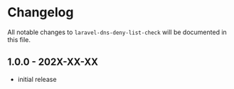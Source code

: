 # Changelog

All notable changes to `laravel-dns-deny-list-check` will be documented in this file.

## 1.0.0 - 202X-XX-XX

- initial release
